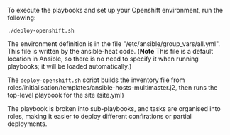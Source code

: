 
To execute the playbooks and set up your Openshift environment, run the following:

```
./deploy-openshift.sh
``` 

The environment definition is in the file "/etc/ansible/group_vars/all.yml". This file is written by the ansible-heat code.
(**Note** This file is a default location in Ansible, so there is no need to specify it when running playbooks; it will be loaded automatically.)


The `deploy-openshift.sh` script builds the inventory file from roles/initialisation/templates/ansible-hosts-multimaster.j2, then runs the top-level
playbook for the site (site.yml)

The playbook is broken into sub-playbooks, and tasks are organised into roles, making it easier to deploy different confirations or partial deployments.
